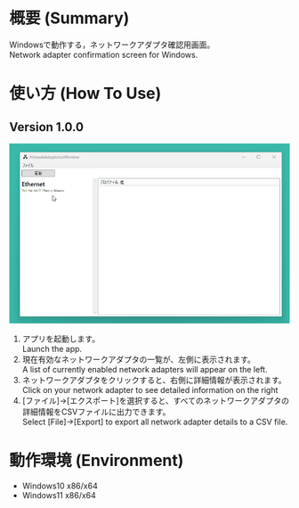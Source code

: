 # 概要 (Summary)
Windowsで動作する，ネットワークアダプタ確認用画面。<br>
Network adapter confirmation screen for Windows.

# 使い方 (How To Use)
## Version 1.0.0
![HowToUse_Version1.0.0](NetworkAdapterChecker/Resources/HowToUse.gif)

1. アプリを起動します。<br>
  Launch the app.
1. 現在有効なネットワークアダプタの一覧が、左側に表示されます。<br>
  A list of currently enabled network adapters will appear on the left.
1. ネットワークアダプタをクリックすると、右側に詳細情報が表示されます。<br>
  Click on your network adapter to see detailed information on the right
1. [ファイル]->[エクスポート]を選択すると、すべてのネットワークアダプタの詳細情報をCSVファイルに出力できます。<br>
  Select [File]->[Export] to export all network adapter details to a CSV file.

# 動作環境 (Environment)
- Windows10 x86/x64
- Windows11 x86/x64
